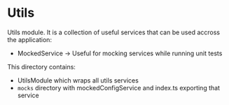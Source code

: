 # Utils

Utils module. It is a collection of useful services that can be used accross the application:

- MockedService -> Useful for mocking services while running unit tests

This directory contains:

- UtilsModule which wraps all utils services
- `mocks` directory with mockedConfigService and index.ts exporting that service
